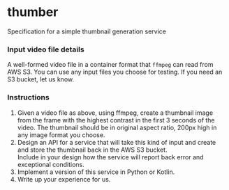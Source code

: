 # thumber
Specification for a simple thumbnail generation service

### Input video file details 
  A well-formed video file in a container format that `ffmpeg` can read from AWS S3.  You can use any input files you choose for testing.
  If you need an S3 bucket, let us know.

### Instructions
1. Given a video file as above, using ffmpeg, create a thumbnail image from the frame with the highest contrast in the first 
    3 seconds of the video. The thumbnail should be in original aspect ratio, 200px high in any image format you choose.
2. Design an API for a service that will take this kind of input and create and store the thumbnail back in the AWS S3 bucket.  
  Include in your design how the service will report back error and exceptional conditions.
3. Implement a version of this service in Python or Kotlin.
4. Write up your experience for us.
